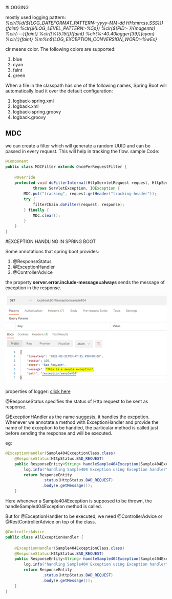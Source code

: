 #LOGGING

mostly used logging pattern:<br>
*%clr(%d{${LOG_DATEFORMAT_PATTERN:-yyyy-MM-dd HH:mm:ss.SSS}}){faint} %clr(${LOG_LEVEL_PATTERN:-%5p}) %clr(${PID:- }){magenta} %clr(---){faint} %clr([%15.15t]){faint} %clr(%-40.40logger{39}){cyan} %clr(:){faint} %m%n${LOG_EXCEPTION_CONVERSION_WORD:-%wEx}*

clr means color. The following colors are supported:
1. blue
2. cyan
3. faint
4. green

When a file in the classpath has one of the following names, Spring Boot will automatically load it over the default configuration:

1. logback-spring.xml
2. logback.xml
3. logback-spring.groovy
4. logback.groovy

## MDC
we can create a filter which will generate a random UUID and can be passed in every request. This will help in tracking the flow.
sample Code:
```java
@Component
public class MDCFilter extends OncePerRequestFilter {

    @Override
    protected void doFilterInternal(HttpServletRequest request, HttpServletResponse response, FilterChain filterChain)
            throws ServletException, IOException {
        MDC.put("tracking", request.getHeader("tracking-header"));
        try {
            filterChain.doFilter(request, response);
        } finally {
            MDC.clear();
        }
    }
}
```

#EXCEPTION HANDLING IN SPRING BOOT

Some annotations that spring boot provides:
1. @ResponseStatus
2. @ExceptionHandler
3. @ControllerAdvice

the property **server.error.include-message=always** sends the message of exception in the response.

![exception](exception-msg.png)

properties of logger:
[click here](https://docs.spring.io/spring-boot/docs/current/reference/html/application-properties.html#appendix.application-properties.server)


@ResponseStatus specifies the status of Http request to be sent as response.

@ExceptionHAndler as the name suggests, it handles the excpetion. Whenever we annotate a method with ExceptionHandler and provide the name of the exception to be handled, the particular method is called just before sending the response and will be executed.

eg:
```java
@ExceptionHandler(Sample404ExceptionClass.class)
    @ResponseStatus(HttpStatus.BAD_REQUEST)
    public ResponseEntity<String> handleSample404Exception(Sample404ExceptionClass e) {
        log.info("handling Sample404 Exception using Exception handler");
        return ResponseEntity
                .status(HttpStatus.BAD_REQUEST)
                .body(e.getMessage());
    }
```

Here whenever a Sample404Exception is supposed to be thrown, the handleSample404Exception method is called.

But for @ExceptionHandler to be executed, we need @ControllerAdvice or @RestControllerAdvice on top of the class.

```java
@ControllerAdvice
public class AllExceptionHandler {

    @ExceptionHandler(Sample404ExceptionClass.class)
    @ResponseStatus(HttpStatus.BAD_REQUEST)
    public ResponseEntity<String> handleSample404Exception(Sample404ExceptionClass e) {
        log.info("handling Sample404 Exception using Exception handler");
        return ResponseEntity
                .status(HttpStatus.BAD_REQUEST)
                .body(e.getMessage());
    }
}
```
